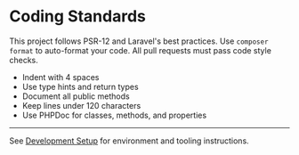 # Coding Standards

This project follows PSR-12 and Laravel's best practices. Use `composer format` to auto-format your code. All pull requests must pass code style checks.

- Indent with 4 spaces
- Use type hints and return types
- Document all public methods
- Keep lines under 120 characters
- Use PHPDoc for classes, methods, and properties

---

See [Development Setup](development-setup.md) for environment and tooling instructions.
